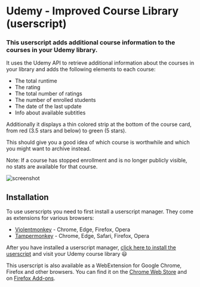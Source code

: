 # Udemy - Improved Course Library (userscript)

### This userscript adds additional course information to the courses in your Udemy library.

It uses the Udemy API to retrieve additional information about the courses in your library and adds the following elements to each course:

- The total runtime
- The rating
- The total number of ratings
- The number of enrolled students
- The date of the last update
- Info about available subtitles

Additionally it displays a thin colored strip at the bottom of the course card, from red (3.5 stars and below) to green (5 stars).

This should give you a good idea of which course is worthwhile and which you might want to archive instead.

Note: If a course has stopped enrollment and is no longer publicly visible, no stats are available for that course.

![screenshot](https://raw.githubusercontent.com/tadwohlrapp/udemy-improved-course-library/main/assets/screenshot.png)

## Installation

To use userscripts you need to first install a userscript manager. They come as extensions for various browsers:

- [Violentmonkey](https://violentmonkey.github.io/) - Chrome, Edge, Firefox, Opera
- [Tampermonkey](https://tampermonkey.net/) - Chrome, Edge, Safari, Firefox, Opera

After you have installed a userscript manager, [click here to install the userscript](https://greasyfork.org/scripts/402838/code/udemy-improved-course-library.user.js) and visit your Udemy course library 😃

This userscript is also available as a WebExtension for Google Chrome, Firefox and other browsers. You can find it on the [Chrome Web Store](https://chrome.google.com/webstore/detail/udemy-improved-course-lib/dmlfcanjgejpgjajoiepgfglmjcnhhlh) and on [Firefox Add-ons](https://addons.mozilla.org/addon/udemy-improved-course-library).
